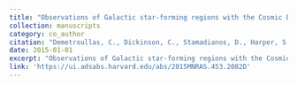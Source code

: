 ```yaml
---
title: "Observations of Galactic star-forming regions with the Cosmic Background Imager at 31 GHz"
collection: manuscripts
category: co_author
citation: "Demetroullas, C., Dickinson, C., Stamadianos, D., Harper, S.E., Cleary, K., Jones, M.E., Pearson, T.J., Readhead, A.C.S., & Taylor, A.C. (2015). <i>textbackslash mnras</i> 453(2),  2082-2093. https://doi.org/10.1093/mnras/stv1793"
date: 2015-01-01
excerpt: "Observations of Galactic star-forming regions with the Cosmic Background Imager at 31 GHz"
link: 'https://ui.adsabs.harvard.edu/abs/2015MNRAS.453.2082D'
---
```

